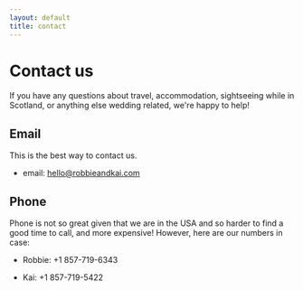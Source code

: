 ```yaml
---
layout: default
title: contact
---
```


# Contact us

If you have any questions about travel, accommodation, sightseeing while in Scotland, or anything else wedding related, we're happy to help!

## Email
This is the best way to contact us.

* email: [hello@robbieandkai.com](mailto:hello@robbieandkai.com)

## Phone

Phone is not so great given that we are in the USA and so harder to find a good time to call, and more expensive! 
However, here are our numbers in case:

* Robbie: +1 857-719-6343

* Kai: +1 857-719-5422
